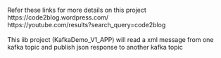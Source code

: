 
<br>
	Refer these links for more details on this project <br>
		https://code2blog.wordpress.com/  <br>
		https://youtube.com/results?search_query=code2blog <br>
		
<br>
This iib project (KafkaDemo_V1_APP) will read a xml message from one kafka topic and publish json response to another kafka topic <br>
